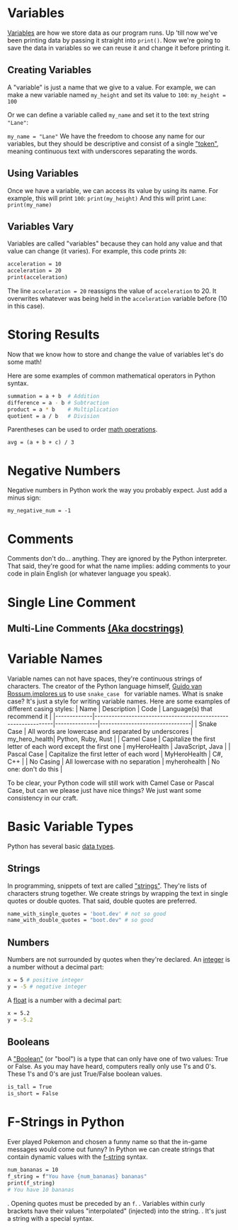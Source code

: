 # Variables

[Variables](https://users.cs.utah.edu/~germain/PPS/Topics/variables.html ) are how we store data as our program runs. Up 'till now we've been printing data by passing it straight into `print()`. Now we're going to save the data in variables so we can reuse it and change it before printing it.

## Creating Variables
A "variable" is just a name that we give to a value. For example, we can make a new variable named `my_height` and set its value to `100`:
```my_height = 100```

Or we can define a variable called `my_name` and set it to the text string `"Lane"`:

```my_name = "Lane"```
We have the freedom to choose any name for our variables, but they should be descriptive and consist of a single ["token"](https://en.wikipedia.org/wiki/Lexical_analysis#Token ), meaning continuous text with underscores separating the words.

## Using Variables
Once we have a variable, we can access its value by using its name. For example, this will print `100`:
```print(my_height)```
And this will print `Lane`:
```print(my_name)```

## Variables Vary
Variables are called "variables" because they can hold any value and that value can change (it varies).
For example, this code prints `20`:

```bash
acceleration = 10
acceleration = 20
print(acceleration)
```

The line `acceleration = 20` reassigns the value of `acceleration` to 20. It overwrites whatever was being held in the `acceleration` variable before (10 in this case).

# Storing Results

Now that we know how to store and change the value of variables let's do some math!

Here are some examples of common mathematical operators in Python syntax.

```bash
summation = a + b  # Addition
difference = a - b # Subtraction
product = a * b    # Multiplication
quotient = a / b   # Division
```
Parentheses can be used to order [math operations](https://www.mathsisfun.com/operation-order-pemdas.html ).

```avg = (a + b + c) / 3```
# Negative Numbers
Negative numbers in Python work the way you probably expect. Just add a minus sign:

```my_negative_num = -1```

# Comments
Comments don't do... anything. They are ignored by the Python interpreter. That said, they're good for what the name implies: adding comments to your code in plain English (or whatever language you speak).

# Single Line Comment

## Multi-Line Comments [(Aka docstrings)](https://peps.python.org/pep-0257/ )

# Variable Names
Variable names can not have spaces, they're continuous strings of characters.
The creator of the Python language himself, [Guido van Rossum](https://en.wikipedia.org/wiki/Guido_van_Rossum ),[implores us](https://peps.python.org/pep-0008/#function-and-variable-names ) to use `snake_case ` for variable names. What is snake case? It's just a style for writing variable names. Here are some examples of different casing styles:
| Name	      |                    Description	                              |     Code      |	Language(s) that recommend it  |
|-------------|---------------------------------------------------------------|---------------|--------------------------------|
| Snake Case  | All words are lowercase and separated by underscores          | my_hero_health|	   Python, Ruby, Rust          |
| Camel Case  |	Capitalize the first letter of each word except the first one |	myHeroHealth  |    JavaScript, Java            |
| Pascal Case | Capitalize the first letter of each word	                  | MyHeroHealth  |    C#, C++                     |
| No Casing   |	All lowercase with no separation	                          | myherohealth  |    No one: don't do this       |

To be clear, your Python code will still work with Camel Case or Pascal Case, but can we please just have nice things? We just want some consistency in our craft.

# Basic Variable Types
Python has several basic [data types](https://en.wikipedia.org/wiki/Data_type ).

## Strings
In programming, snippets of text are called ["strings"](https://docs.python.org/3/library/stdtypes.html#textseq ). They're lists of characters strung together. We create strings by wrapping the text in single quotes or double quotes. That said, double quotes are preferred.
```bash
name_with_single_quotes = 'boot.dev' # not so good
name_with_double_quotes = "boot.dev" # so good
```
## Numbers
Numbers are not surrounded by quotes when they're declared.
An [integer](https://docs.python.org/3/c-api/long.html ) is a number without a decimal part:
```bash
x = 5 # positive integer
y = -5 # negative integer
```
A [float](https://docs.python.org/3/library/functions.html#float ) is a number with a decimal part:
```bash
x = 5.2
y = -5.2
```
## Booleans
A ["Boolean"](https://docs.python.org/3/c-api/bool.html#boolean-objects ) (or "bool") is a type that can only have one of two values: True or False. As you may have heard, computers really only use 1's and 0's. These 1's and 0's are just True/False boolean values.

```bash
is_tall = True
is_short = False
```
# F-Strings in Python
Ever played Pokemon and chosen a funny name so that the in-game messages would come out funny?
In Python we can create strings that contain dynamic values with the [f-string](https://docs.python.org/3/tutorial/inputoutput.html#formatted-string-literals ) syntax.

```bash
num_bananas = 10
f_string = f"You have {num_bananas} bananas"
print(f_string)
# You have 10 bananas
```
. Opening quotes must be preceded by an `f`.
. Variables within curly brackets have their values "interpolated" (injected) into the string.
. It's just a string with a special syntax.

